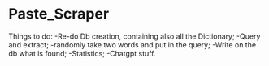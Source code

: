 # Paste_Scraper
Things to do:
-Re-do Db creation, containing also all the Dictionary;
-Query and extract;
-randomly take two words and put in the query;
-Write on the db what is found;
-Statistics;
-Chatgpt stuff.
